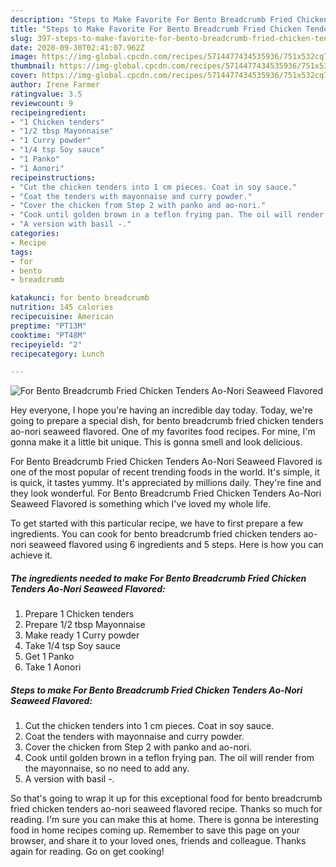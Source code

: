 ```yaml
---
description: "Steps to Make Favorite For Bento Breadcrumb Fried Chicken Tenders Ao-Nori Seaweed Flavored"
title: "Steps to Make Favorite For Bento Breadcrumb Fried Chicken Tenders Ao-Nori Seaweed Flavored"
slug: 397-steps-to-make-favorite-for-bento-breadcrumb-fried-chicken-tenders-ao-nori-seaweed-flavored
date: 2020-09-30T02:41:07.962Z
image: https://img-global.cpcdn.com/recipes/5714477434535936/751x532cq70/for-bento-breadcrumb-fried-chicken-tenders-ao-nori-seaweed-flavored-recipe-main-photo.jpg
thumbnail: https://img-global.cpcdn.com/recipes/5714477434535936/751x532cq70/for-bento-breadcrumb-fried-chicken-tenders-ao-nori-seaweed-flavored-recipe-main-photo.jpg
cover: https://img-global.cpcdn.com/recipes/5714477434535936/751x532cq70/for-bento-breadcrumb-fried-chicken-tenders-ao-nori-seaweed-flavored-recipe-main-photo.jpg
author: Irene Farmer
ratingvalue: 3.5
reviewcount: 9
recipeingredient:
- "1 Chicken tenders"
- "1/2 tbsp Mayonnaise"
- "1 Curry powder"
- "1/4 tsp Soy sauce"
- "1 Panko"
- "1 Aonori"
recipeinstructions:
- "Cut the chicken tenders into 1 cm pieces. Coat in soy sauce."
- "Coat the tenders with mayonnaise and curry powder."
- "Cover the chicken from Step 2 with panko and ao-nori."
- "Cook until golden brown in a teflon frying pan. The oil will render from the mayonnaise, so no need to add any."
- "A version with basil -."
categories:
- Recipe
tags:
- for
- bento
- breadcrumb

katakunci: for bento breadcrumb 
nutrition: 145 calories
recipecuisine: American
preptime: "PT13M"
cooktime: "PT48M"
recipeyield: "2"
recipecategory: Lunch

---
```



![For Bento Breadcrumb Fried Chicken Tenders Ao-Nori Seaweed Flavored](https://img-global.cpcdn.com/recipes/5714477434535936/751x532cq70/for-bento-breadcrumb-fried-chicken-tenders-ao-nori-seaweed-flavored-recipe-main-photo.jpg)

Hey everyone, I hope you're having an incredible day today. Today, we're going to prepare a special dish, for bento breadcrumb fried chicken tenders ao-nori seaweed flavored. One of my favorites food recipes. For mine, I'm gonna make it a little bit unique. This is gonna smell and look delicious.



For Bento Breadcrumb Fried Chicken Tenders Ao-Nori Seaweed Flavored is one of the most popular of recent trending foods in the world. It's simple, it is quick, it tastes yummy. It's appreciated by millions daily. They're fine and they look wonderful. For Bento Breadcrumb Fried Chicken Tenders Ao-Nori Seaweed Flavored is something which I've loved my whole life.


To get started with this particular recipe, we have to first prepare a few ingredients. You can cook for bento breadcrumb fried chicken tenders ao-nori seaweed flavored using 6 ingredients and 5 steps. Here is how you can achieve it.

<!--inarticleads1-->

##### The ingredients needed to make For Bento Breadcrumb Fried Chicken Tenders Ao-Nori Seaweed Flavored:

1. Prepare 1 Chicken tenders
1. Prepare 1/2 tbsp Mayonnaise
1. Make ready 1 Curry powder
1. Take 1/4 tsp Soy sauce
1. Get 1 Panko
1. Take 1 Aonori




<!--inarticleads2-->

##### Steps to make For Bento Breadcrumb Fried Chicken Tenders Ao-Nori Seaweed Flavored:

1. Cut the chicken tenders into 1 cm pieces. Coat in soy sauce.
1. Coat the tenders with mayonnaise and curry powder.
1. Cover the chicken from Step 2 with panko and ao-nori.
1. Cook until golden brown in a teflon frying pan. The oil will render from the mayonnaise, so no need to add any.
1. A version with basil -.




So that's going to wrap it up for this exceptional food for bento breadcrumb fried chicken tenders ao-nori seaweed flavored recipe. Thanks so much for reading. I'm sure you can make this at home. There is gonna be interesting food in home recipes coming up. Remember to save this page on your browser, and share it to your loved ones, friends and colleague. Thanks again for reading. Go on get cooking!
